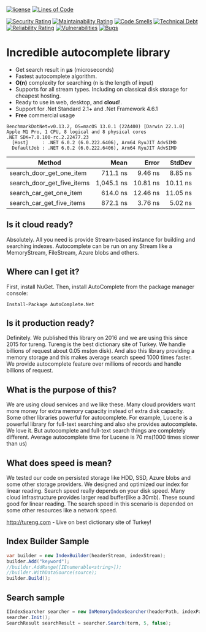 [![license](https://img.shields.io/github/license/omerfarukz/autocomplete)](https://github.com/omerfarukz/autocomplete/blob/master/LICENSE.txt)
[![Lines of Code](https://sonarcloud.io/api/project_badges/measure?project=omerfarukz_autocomplete&metric=ncloc)](https://sonarcloud.io/summary/new_code?id=omerfarukz_autocomplete)

[![Security Rating](https://sonarcloud.io/api/project_badges/measure?project=omerfarukz_autocomplete&metric=security_rating)](https://sonarcloud.io/summary/new_code?id=omerfarukz_autocomplete)
[![Maintainability Rating](https://sonarcloud.io/api/project_badges/measure?project=omerfarukz_autocomplete&metric=sqale_rating)](https://sonarcloud.io/summary/new_code?id=omerfarukz_autocomplete)
[![Code Smells](https://sonarcloud.io/api/project_badges/measure?project=omerfarukz_autocomplete&metric=code_smells)](https://sonarcloud.io/summary/new_code?id=omerfarukz_autocomplete)
[![Technical Debt](https://sonarcloud.io/api/project_badges/measure?project=omerfarukz_autocomplete&metric=sqale_index)](https://sonarcloud.io/summary/new_code?id=omerfarukz_autocomplete)
[![Reliability Rating](https://sonarcloud.io/api/project_badges/measure?project=omerfarukz_autocomplete&metric=reliability_rating)](https://sonarcloud.io/summary/new_code?id=omerfarukz_autocomplete)
[![Vulnerabilities](https://sonarcloud.io/api/project_badges/measure?project=omerfarukz_autocomplete&metric=vulnerabilities)](https://sonarcloud.io/summary/new_code?id=omerfarukz_autocomplete)
[![Bugs](https://sonarcloud.io/api/project_badges/measure?project=omerfarukz_autocomplete&metric=bugs)](https://sonarcloud.io/summary/new_code?id=omerfarukz_autocomplete)

# Incredible autocomplete library
- Get search result in **μs** (microseconds)
- Fastest autocomplete algorithm. 
- **O(n)** complexity for searching (n is the length of input)
- Supports for all stream types. Including on classical disk storage for cheapest hosting.
- Ready to use in web, desktop, and **cloud**!.
- Support for .Net Standard 2.1+ and .Net Framework 4.6.1
- **Free** commercial usage

```
BenchmarkDotNet=v0.13.2, OS=macOS 13.0.1 (22A400) [Darwin 22.1.0]
Apple M1 Pro, 1 CPU, 8 logical and 8 physical cores
.NET SDK=7.0.100-rc.2.22477.23
  [Host]     : .NET 6.0.2 (6.0.222.6406), Arm64 RyuJIT AdvSIMD
  DefaultJob : .NET 6.0.2 (6.0.222.6406), Arm64 RyuJIT AdvSIMD
```
|                     Method |       Mean |    Error |   StdDev |
|--------------------------- |-----------:|---------:|---------:|
|   search_door_get_one_item |   711.1 ns |  9.46 ns |  8.85 ns |
| search_door_get_five_items | 1,045.1 ns | 10.81 ns | 10.11 ns |
|    search_car_get_one_item |   614.0 ns | 12.46 ns | 11.05 ns |
|  search_car_get_five_items |   872.1 ns |  3.76 ns |  5.02 ns |

## Is it cloud ready?
Absolutely. All you need is provide Stream-based instance for building and searching indexes. Autocomplete can be run on any Stream like a MemoryStream, FileStream, Azure blobs and others.

## Where can I get it?
First, install NuGet. Then, install AutoComplete from the package manager console:

```
Install-Package AutoComplete.Net
```

## Is it production ready?
Definitely. We published this library on 2016 and we are using this since 2015 for tureng. Tureng is the best dictionary site of Turkey. We handle billions of request about 0.05 ms(on disk). And also this library providing a memory storage and this makes average search speed 1000 times faster. We provide autocomplete feature over millions of records and handle billions of request.

## What is the purpose of this?
We are using cloud services and we like these. Many cloud providers want more money for extra memory capacity instead of extra disk capacity. Some other libraries powerful for autocomplete. For example, Lucene is a powerful library for full-text searching and also she provides autocomplete. We love it. But autocomplete and full-text search things are completely different. Average autocomplete time for Lucene is 70 ms(1000 times slower than us)

## What does speed is mean?
We tested our code on persisted storage like HDD, SSD, Azure blobs and some other storage providers.  We designed and optimized our index for linear reading. Search speed really depends on your disk speed. Many cloud infrastructure provides larger read buffer(like a 30mb). These sound good for linear reading. The search speed in this scenario is depended on some other resources like a network speed.

http://tureng.com - Live on best dictionary site of Turkey!

## Index Builder Sample
```csharp
var builder = new IndexBuilder(headerStream, indexStream);
builder.Add("keyword");
//builder.AddRange([IEnumerable<string>]);
//builder.WithDataSource(source);
builder.Build();
```

## Search sample
```csharp
IIndexSearcher searcher = new InMemoryIndexSearcher(headerPath, indexPath);
searcher.Init();
SearchResult searchResult = searcher.Search(term, 5, false);
```

